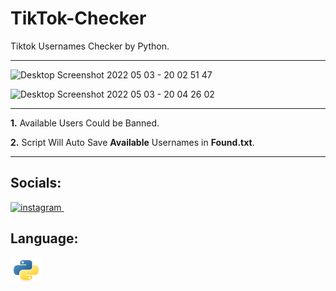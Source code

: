 # TikTok-Checker
Tiktok Usernames Checker by Python.

---
![Desktop Screenshot 2022 05 03 - 20 02 51 47](https://user-images.githubusercontent.com/104280578/166503501-a19f3d06-3141-4fec-805b-58c7d22544cf.png)

![Desktop Screenshot 2022 05 03 - 20 04 26 02](https://user-images.githubusercontent.com/104280578/166503571-f24e0c31-a80d-4aa9-b524-5d67df4efea4.png)

---

**1.** Available Users Could be Banned.

**2.** Script Will Auto Save **Available** Usernames in **Found.txt**.

---


## Socials:

 <a href="https://www.instagram.com/thrudespair/" target="_blank">
   <img class="img" style="height: 40px; width:50px;" src="https://github.com/rahuldkjain/github-profile-readme-generator/blob/master/src/images/icons/Social/instagram.svg" alt="instagram"> </img>
  </a>


  <a href="https://discord.com/users/913666849324007476" target="_blank">
   <img class="img" style="height: 0px; width:41px;" src="https://github.com/diamkil/socials/blob/main/public/img/discord.png" alt="Discord"> </img>
  </a>
  
## Language:
   <a href="https://www.python.org/" target="_blank">
    <img style="height: 40px; width:50px;" src="https://raw.githubusercontent.com/devicons/devicon/master/icons/python/python-original.svg" alt="Python"> </img>
   </a>
